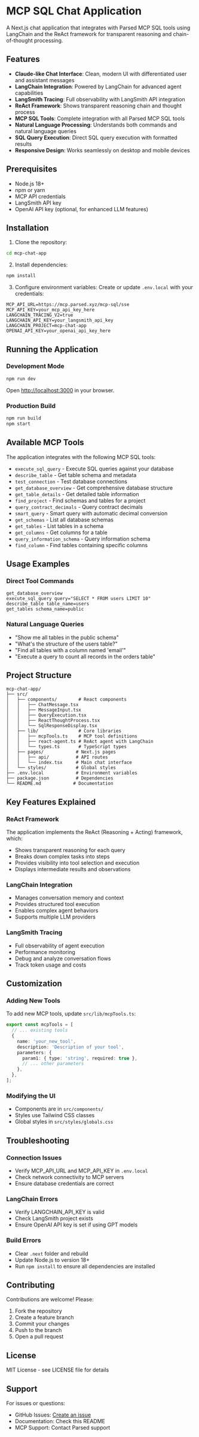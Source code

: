 # MCP SQL Chat Application

A Next.js chat application that integrates with Parsed MCP SQL tools using LangChain and the ReAct framework for transparent reasoning and chain-of-thought processing.

## Features

- **Claude-like Chat Interface**: Clean, modern UI with differentiated user and assistant messages
- **LangChain Integration**: Powered by LangChain for advanced agent capabilities
- **LangSmith Tracing**: Full observability with LangSmith API integration
- **ReAct Framework**: Shows transparent reasoning chain and thought process
- **MCP SQL Tools**: Complete integration with all Parsed MCP SQL tools
- **Natural Language Processing**: Understands both commands and natural language queries
- **SQL Query Execution**: Direct SQL query execution with formatted results
- **Responsive Design**: Works seamlessly on desktop and mobile devices

## Prerequisites

- Node.js 18+ 
- npm or yarn
- MCP API credentials
- LangSmith API key
- OpenAI API key (optional, for enhanced LLM features)

## Installation

1. Clone the repository:
```bash
cd mcp-chat-app
```

2. Install dependencies:
```bash
npm install
```

3. Configure environment variables:
Create or update `.env.local` with your credentials:
```env
MCP_API_URL=https://mcp.parsed.xyz/mcp-sql/sse
MCP_API_KEY=your_mcp_api_key_here
LANGCHAIN_TRACING_V2=true
LANGCHAIN_API_KEY=your_langsmith_api_key
LANGCHAIN_PROJECT=mcp-chat-app
OPENAI_API_KEY=your_openai_api_key_here
```

## Running the Application

### Development Mode
```bash
npm run dev
```
Open [http://localhost:3000](http://localhost:3000) in your browser.

### Production Build
```bash
npm run build
npm start
```

## Available MCP Tools

The application integrates with the following MCP SQL tools:

- `execute_sql_query` - Execute SQL queries against your database
- `describe_table` - Get table schema and metadata
- `test_connection` - Test database connections
- `get_database_overview` - Get comprehensive database structure
- `get_table_details` - Get detailed table information
- `find_project` - Find schemas and tables for a project
- `query_contract_decimals` - Query contract decimals
- `smart_query` - Smart query with automatic decimal conversion
- `get_schemas` - List all database schemas
- `get_tables` - List tables in a schema
- `get_columns` - Get columns for a table
- `query_information_schema` - Query information schema
- `find_column` - Find tables containing specific columns

## Usage Examples

### Direct Tool Commands
```
get_database_overview
execute_sql_query query="SELECT * FROM users LIMIT 10"
describe_table table_name=users
get_tables schema_name=public
```

### Natural Language Queries
- "Show me all tables in the public schema"
- "What's the structure of the users table?"
- "Find all tables with a column named 'email'"
- "Execute a query to count all records in the orders table"

## Project Structure

```
mcp-chat-app/
├── src/
│   ├── components/        # React components
│   │   ├── ChatMessage.tsx
│   │   ├── MessageInput.tsx
│   │   ├── QueryExecution.tsx
│   │   ├── ReactThoughtProcess.tsx
│   │   └── SqlResponseDisplay.tsx
│   ├── lib/               # Core libraries
│   │   ├── mcpTools.ts    # MCP tool definitions
│   │   ├── react-agent.ts # ReAct agent with LangChain
│   │   └── types.ts       # TypeScript types
│   ├── pages/            # Next.js pages
│   │   ├── api/          # API routes
│   │   └── index.tsx     # Main chat interface
│   └── styles/           # Global styles
├── .env.local            # Environment variables
├── package.json          # Dependencies
└── README.md            # Documentation
```

## Key Features Explained

### ReAct Framework
The application implements the ReAct (Reasoning + Acting) framework, which:
- Shows transparent reasoning for each query
- Breaks down complex tasks into steps
- Provides visibility into tool selection and execution
- Displays intermediate results and observations

### LangChain Integration
- Manages conversation memory and context
- Provides structured tool execution
- Enables complex agent behaviors
- Supports multiple LLM providers

### LangSmith Tracing
- Full observability of agent execution
- Performance monitoring
- Debug and analyze conversation flows
- Track token usage and costs

## Customization

### Adding New Tools
To add new MCP tools, update `src/lib/mcpTools.ts`:
```typescript
export const mcpTools = [
  // ... existing tools
  {
    name: 'your_new_tool',
    description: 'Description of your tool',
    parameters: {
      param1: { type: 'string', required: true },
      // ... other parameters
    },
  },
];
```

### Modifying the UI
- Components are in `src/components/`
- Styles use Tailwind CSS classes
- Global styles in `src/styles/globals.css`

## Troubleshooting

### Connection Issues
- Verify MCP_API_URL and MCP_API_KEY in `.env.local`
- Check network connectivity to MCP servers
- Ensure database credentials are correct

### LangChain Errors
- Verify LANGCHAIN_API_KEY is valid
- Check LangSmith project exists
- Ensure OpenAI API key is set if using GPT models

### Build Errors
- Clear `.next` folder and rebuild
- Update Node.js to version 18+
- Run `npm install` to ensure all dependencies are installed

## Contributing

Contributions are welcome! Please:
1. Fork the repository
2. Create a feature branch
3. Commit your changes
4. Push to the branch
5. Open a pull request

## License

MIT License - see LICENSE file for details

## Support

For issues or questions:
- GitHub Issues: [Create an issue](https://github.com/your-repo/issues)
- Documentation: Check this README
- MCP Support: Contact Parsed support